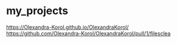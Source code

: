 # my_projects
https://Olexandra-Korol.github.io/OlexandraKorol/
https://github.com/Olexandra-Korol/OlexandraKorol/pull/1/filesclea